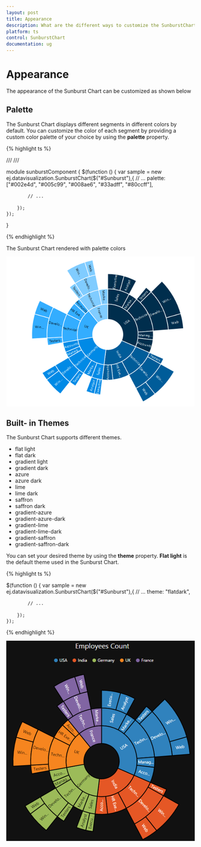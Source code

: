 ```yaml
---
layout: post
title: Appearance
description: What are the different ways to customize the SunburstChart 
platform: ts
control: SunburstChart
documentation: ug
---
```


# Appearance
The appearance of the Sunburst Chart can be customized as shown below 

## Palette
The Sunburst Chart displays different segments in different colors by default. You can customize the color of each segment by providing a custom color palette of your choice by using the **palette** property.

{% highlight ts %}

/// <reference path="tsfiles/jquery.d.ts" />
/// <reference path="tsfiles/ej.web.all.d.ts" />

module  sunburstComponent {
    $(function () {
        var sample = new ej.datavisualization.SunburstChart($("#Sunburst"),{
            // ...
         palette: ["#002e4d", "#005c99", "#008ae6", "#33adff", "#80ccff"],	

            // ...

        });
    });
}

{% endhighlight %}

The Sunburst Chart rendered with palette colors

![](Appearance_images/Appearance_img1.png)

 
## Built- in Themes
The Sunburst Chart supports different themes. 
*	flat light
*	flat dark
*	gradient light
*	gradient dark
*	azure
*	azure dark
*	lime
*	lime dark
*	saffron
*	saffron dark
*	gradient-azure
*	gradient-azure-dark
*	gradient-lime
*	gradient-lime-dark
*	gradient-saffron
*	gradient-saffron-dark

You can set your desired theme by using the **theme** property. **Flat light** is the default theme used in the Sunburst Chart.

{% highlight ts %}

 $(function () {
        var sample = new ej.datavisualization.SunburstChart($("#Sunburst"),{
            // ...
       theme: "flatdark",		

            // ...

        });
    });

{% endhighlight %}

![](Appearance_images/Appearance_img2.png)


